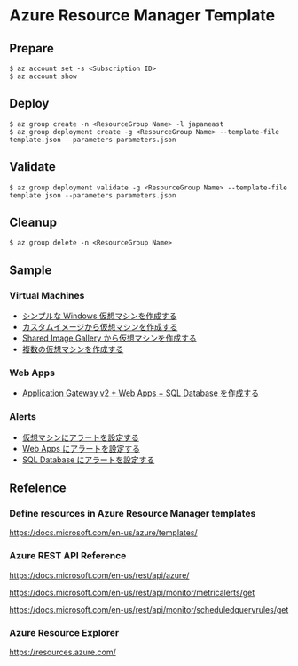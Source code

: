 # Azure Resource Manager Template

## Prepare
```shell-session
$ az account set -s <Subscription ID>
$ az account show
```

## Deploy
```shell-session
$ az group create -n <ResourceGroup Name> -l japaneast
$ az group deployment create -g <ResourceGroup Name> --template-file template.json --parameters parameters.json
```

## Validate
```shell-session
$ az group deployment validate -g <ResourceGroup Name> --template-file template.json --parameters parameters.json
```

## Cleanup
```shell-session
$ az group delete -n <ResourceGroup Name>
```

## Sample
### Virtual Machines
- [シンプルな Windows 仮想マシンを作成する](./vm-simple-windows/template.json)
- [カスタムイメージから仮想マシンを作成する](./vm-custom-image/template.json)
- [Shared Image Gallery から仮想マシンを作成する](./vm-sig/template.json)
- [複数の仮想マシンを作成する](./vm-copy-index-loops/template.json)

### Web Apps
- [Application Gateway v2 + Web Apps + SQL Database を作成する](./web-db-app/template.json)

### Alerts
- [仮想マシンにアラートを設定する](./alert/template.json)
- [Web Apps にアラートを設定する](./alert-web/template.json)
- [SQL Database にアラートを設定する](./alert-sql/template.json)


## Refelence

### Define resources in Azure Resource Manager templates
https://docs.microsoft.com/en-us/azure/templates/

### Azure REST API Reference
https://docs.microsoft.com/en-us/rest/api/azure/

https://docs.microsoft.com/en-us/rest/api/monitor/metricalerts/get

https://docs.microsoft.com/en-us/rest/api/monitor/scheduledqueryrules/get

### Azure Resource Explorer
https://resources.azure.com/

